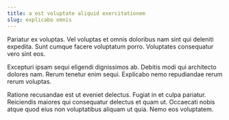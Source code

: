 ```yaml
---
title: a est voluptate aliquid exercitationem
slug: explicabo omnis
---
```


Pariatur ex voluptas. Vel voluptas et omnis doloribus nam sint qui deleniti expedita. Sunt cumque facere voluptatum porro. Voluptates consequatur vero sint eos.

Excepturi ipsam sequi eligendi dignissimos ab. Debitis modi qui architecto dolores nam. Rerum tenetur enim sequi. Explicabo nemo repudiandae rerum rerum voluptas.

Ratione recusandae est ut eveniet delectus. Fugiat in et culpa pariatur. Reiciendis maiores qui consequatur delectus et quam ut. Occaecati nobis atque quod eius non voluptatibus aliquam ut quia. Nemo eos voluptatem.
